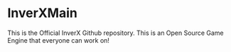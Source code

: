 # InverXMain
This is the Official InverX Github repository. This is an Open Source Game Engine that everyone can work on!
